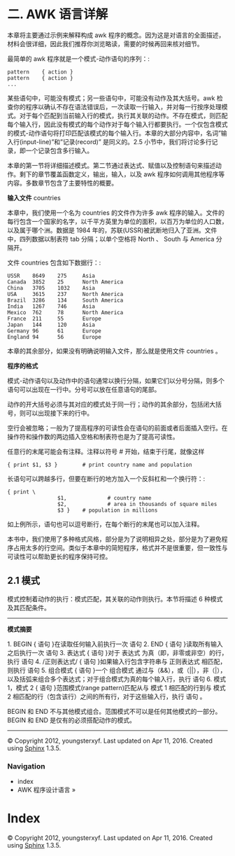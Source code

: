 

# 二. AWK 语言详解

本章将主要通过示例来解释构成 awk 程序的概念。因为这是对语言的全面描述，材料会很详细，因此我们推荐你浏览略读，需要的时候再回来核对细节。

最简单的 awk 程序就是一个模式-动作语句的序列：:

```
pattern    { action }
pattern    { action }
... 
```

某些语句中，可能没有模式；另一些语句中，可能没有动作及其大括号。awk 检查你的程序以确认不存在语法错误后，一次读取一行输入，并对每一行按序处理模式。对于每个匹配到当前输入行的模式，执行其关联的动作。不存在模式，则匹配每个输入行，因此没有模式的每个动作对于每个输入行都要执行。一个仅包含模式的模式-动作语句将打印匹配该模式的每个输入行。本章的大部分内容中，名词”输入行(input-line)”和”记录(record)” 是同义的。2.5 小节中，我们将讨论多行记录，即一个记录包含多行输入。

本章的第一节将详细描述模式。第二节通过表达式、赋值以及控制语句来描述动作。剩下的章节覆盖函数定义，输出，输入，以及 awk 程序如何调用其他程序等内容。多数章节包含了主要特性的概要。

**输入文件** countries

本章中，我们使用一个名为 countries 的文件作为许多 awk 程序的输入。文件的每行包含一个国家的名字，以千平方英里为单位的面积，以百万为单位的人口数，以及属于哪个洲。数据是 1984 年的，苏联(USSR)被武断地归入了亚洲。文件中，四列数据以制表符 tab 分隔；以单个空格将 North 、 South 与 America 分隔开。

文件 countries 包含如下数据行：:

```
USSR    8649    275     Asia
Canada  3852    25      North America
China   3705    1032    Asia
USA     3615    237     North America
Brazil  3286    134     South America
India   1267    746     Asia
Mexico  762     78      North America
France  211     55      Europe
Japan   144     120     Asia
Germany 96      61      Europe
England 94      56      Europe 
```

本章的其余部分，如果没有明确说明输入文件，那么就是使用文件 countries 。

**程序的格式**

模式-动作语句以及动作中的语句通常以换行分隔，如果它们以分号分隔，则多个语句可以出现在一行中。分号可以放在任意语句的尾部。

动作的开大括号必须与其对应的模式处于同一行；动作的其余部分，包括闭大括号，则可以出现接下来的行中。

空行会被忽略；一般为了提高程序的可读性会在语句的前面或者后面插入空行。在操作符和操作数的两边插入空格和制表符也是为了提高可读性。

任意行的末尾可能会有注释。注释以符号 # 开始，结束于行尾，就像这样

```
{ print $1, $3 }        # print country name and population 
```

长语句可以跨越多行，但要在断行的地方加入一个反斜杠和一个换行符：:

```
{ print \
                $1,             # country name
                $2,             # area in thousands of square miles
                $3 }    # population in millions 
```

如上例所示，语句也可以逗号断行，在每个断行的末尾也可以加入注释。

本书中，我们使用了多种格式风格，部分是为了说明相异之处，部分是为了避免程序占用太多的行空间。类似于本章中的简短程序，格式并不是很重要，但一致性与可读性可以帮助更长的程序保持可控。

## 2.1 模式

模式控制着动作的执行：模式匹配，其关联的动作则执行。本节将描述 6 种模式及其匹配条件。

* * *

**模式摘要**

1\. BEGIN { 语句 }在读取任何输入前执行一次 语句 2\. END { 语句 }读取所有输入之后执行一次 语句 3\. 表达式 { 语句 }对于 表达式 为真（即，非零或非空）的行，执行 语句 4\. /正则表达式/ { 语句 }如果输入行包含字符串与 正则表达式 相匹配，则执行 语句 5\. 组合模式 { 语句 }一个 组合模式 通过与（&&），或（||），非（|），以及括弧来组合多个表达式；对于组合模式为真的每个输入行，执行 语句 6\. 模式 1，模式 2 { 语句 }范围模式(range pattern)匹配从与 模式 1 相匹配的行到与 模式 2 相匹配的行（包含该行）之间的所有行，对于这些输入行，执行 语句 。

BEGIN 和 END 不与其他模式组合。范围模式不可以是任何其他模式的一部分。BEGIN 和 END 是仅有的必须搭配动作的模式。

* * *

© Copyright 2012, youngsterxyf. Last updated on Apr 11, 2016. Created using [Sphinx](http://sphinx-doc.org/) 1.3.5.

### Navigation

*   index
*   AWK 程序设计语言 »

# Index

© Copyright 2012, youngsterxyf. Last updated on Apr 11, 2016. Created using [Sphinx](http://sphinx-doc.org/) 1.3.5.